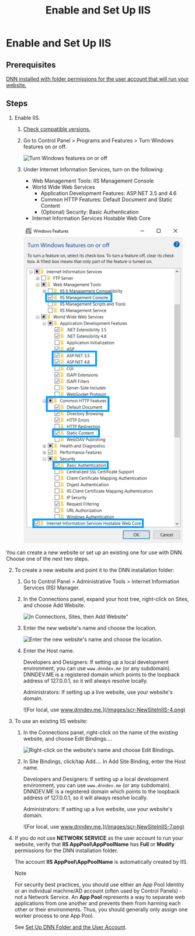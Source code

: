 ﻿---
uid: set-up-iis
locale: en
title: Enable and Set Up IIS
dnnversion: 09.02.00
previous-topic: set-up-dnn-folder
next-topic: set-up-sql
links: ["[DNN Wiki: Setting up Your Module Development Environment](https://www.dnnsoftware.com/wiki/setting-up-your-module-development-environment)","[Setting up your DotNetNuke Module Development Environment by Chris Hammond](https://www.christoc.com/Tutorials/All-Tutorials/aid/1)","[DNN Community Blog: Installing DNN by Clinton Patterson](https://www.dnnsoftware.com/community-blog/cid/155070/installing-dnn)"]
---

# Enable and Set Up IIS

## Prerequisites

[DNN installed with folder permissions for the user account that will run your website.](xref:set-up-dnn-folder)

## Steps

1.  Enable IIS.
    1.  [Check compatible versions.](xfref:setup-requirements)
    2.  Go to Control Panel \> Programs and Features \> Turn Windows features on or off.



        ![Turn Windows features on or off](/images/scr-InstallIIS-1.png)



    3.  Under Internet Information Services, turn on the following:

        *   Web Management Tools: IIS Management Console
        *   World Wide Web Services
            *   Application Development Features: ASP.NET 3.5 and 4.6
            *   Common HTTP Features: Default Document and Static Content
            *   (Optional) Security: Basic Authentication
        *   Internet Information Services Hostable Web Core



        ![IISUpdated](/images/IISUpdated.png)



<a name="tsk-set-up-iis__point-to-DNN-folder"></a>
You can create a new website or set up an existing one for use with DNN. Choose one of the next two steps.

2.  To create a new website and point it to the DNN installation folder:
    1.  Go to Control Panel \> Administrative Tools \> Internet Information Services (IIS) Manager.
    2.  In the Connections panel, expand your host tree, right-click on Sites, and choose Add Website.



        ![In Connections, Sites, then Add Website"](/images/scr-NewSiteInIIS-1.png)



    3.  Enter the new website's name and choose the location.



        ![Enter the new website's name and choose the location.](/images/scr-NewSiteInIIS-2.png)



    4.  Enter the Host name.

        Developers and Designers: If setting up a local development environment, you can use `www.dnndev.me` (or any subdomain). DNNDEV.ME is a registered domain which points to the loopback address of 127.0.0.1, so it will always resolve locally.

        Administrators: If setting up a live website, use your website's domain.



        ![For local, use www.dnndev.me.](/images/scr-NewSiteInIIS-4.png)



3.  To use an existing IIS website:
    1.  In the Connections panel, right-click on the name of the existing website, and choose Edit Bindings....



        ![Right-click on the website's name and choose Edit Bindings.](/images/scr-NewSiteInIIS-6.png)



    2.  In Site Bindings, click/tap Add.... In Add Site Binding, enter the Host name.

        Developers and Designers: If setting up a local development environment, you can use `www.dnndev.me` (or any subdomain). DNNDEV.ME is a registered domain which points to the loopback address of 127.0.0.1, so it will always resolve locally.

        Administrators: If setting up a live website, use your website's domain.



        ![For local, use www.dnndev.me.](/images/scr-NewSiteInIIS-7.png)



4.  If you do not use **NETWORK SERVICE** as the user account to run your website, verify that **IIS AppPool\\AppPoolName** has **Full** or **Modify** permissions for the DNN installation folder.

    The account **IIS AppPool\\AppPoolName** is automatically created by IIS.

    > [!Note]
    > For security best practices, you should use either an App Pool Identity or an individual machine/AD account (often used by Control Panels) - not a Network Service.
    > An **App Pool** represents a way to separate web applications from one another and prevents them from harming each other or their environments. Thus, you should generally only assign one worker process to one App Pool.

    See [Set Up DNN Folder and the User Account](xref:set-up-dnn-folder).
